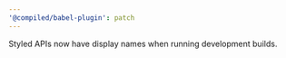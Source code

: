 ```yaml
---
'@compiled/babel-plugin': patch
---
```


Styled APIs now have display names when running development builds.
